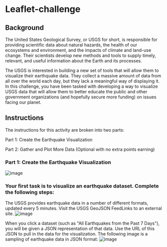 # Leaflet-challenge

## Background
The United States Geological Survey, or USGS for short, is responsible for providing scientific data about natural hazards, the health of our ecosystems and environment, and the impacts of climate and land-use change. Their scientists develop new methods and tools to supply timely, relevant, and useful information about the Earth and its processes.

The USGS is interested in building a new set of tools that will allow them to visualize their earthquake data. They collect a massive amount of data from all over the world each day, but they lack a meaningful way of displaying it. In this challenge, you have been tasked with developing a way to visualize USGS data that will allow them to better educate the public and other government organizations (and hopefully secure more funding) on issues facing our planet.

## Instructions
The instructions for this activity are broken into two parts:

Part 1: Create the Earthquake Visualization

Part 2: Gather and Plot More Data (Optional with no extra points earning)

### Part 1: Create the Earthquake Visualization
![image](https://github.com/mcaro01/leaflet-challenge/assets/125619215/070e9e43-5de4-4234-84cb-a3dabae7aeec)


### Your first task is to visualize an earthquake dataset. Complete the following steps:

The USGS provides earthquake data in a number of different formats, updated every 5 minutes. Visit the USGS GeoJSON FeedLinks to an external site. 
![image](https://github.com/mcaro01/leaflet-challenge/assets/125619215/d6b0124b-6e79-467e-939f-94e261899116)



When you click a dataset (such as "All Earthquakes from the Past 7 Days"), you will be given a JSON representation of that data. Use the URL of this JSON to pull in the data for the visualization. The following image is a sampling of earthquake data in JSON format:
![image](https://github.com/mcaro01/leaflet-challenge/assets/125619215/a2e5e6a4-0960-413a-8b47-be06cedd9d2d)
